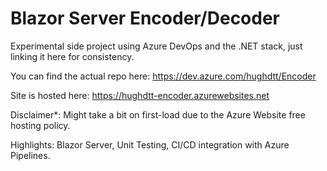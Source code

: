 # Blazor Server Encoder/Decoder
Experimental side project using Azure DevOps and the .NET stack, just linking it here for consistency. 

You can find the actual repo here: https://dev.azure.com/hughdtt/Encoder

Site is hosted here: https://hughdtt-encoder.azurewebsites.net

Disclaimer*: Might take a bit on first-load due to the Azure Website free hosting policy.

Highlights: Blazor Server, Unit Testing, CI/CD integration with Azure Pipelines.

